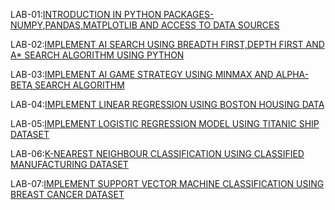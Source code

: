 LAB-01:[INTRODUCTION IN PYTHON PACKAGES-NUMPY,PANDAS,MATPLOTLIB AND ACCESS TO DATA SOURCES](https://github.com/bharath2118/AIML-LAB/blob/main/AIML_LAB_01.ipynb)

LAB-02:[IMPLEMENT AI SEARCH USING BREADTH FIRST,DEPTH FIRST AND A* SEARCH ALGORITHM USING PYTHON](https://github.com/bharath2118/AIML-LAB/blob/main/AIML_LAB_02.ipynb)

LAB-03:[IMPLEMENT AI GAME STRATEGY USING MINMAX AND ALPHA-BETA SEARCH ALGORITHM](https://github.com/bharath2118/AIML-LAB/blob/main/AIML_LAB_03.ipynb)

LAB-04:[IMPLEMENT LINEAR REGRESSION USING BOSTON HOUSING DATA](https://github.com/bharath2118/AIML-LAB/blob/main/AIML_LAB_04.ipynb)

LAB-05:[IMPLEMENT LOGISTIC REGRESSION MODEL USING TITANIC SHIP DATASET](https://github.com/bharath2118/AIML-LAB/blob/main/AIML_LAB_05.ipynb)

LAB-06:[K-NEAREST NEIGHBOUR CLASSIFICATION USING CLASSIFIED MANUFACTURING DATASET](https://github.com/bharath2118/AIML-LAB/blob/main/AIML_LAB_06.ipynb)

LAB-07:[IMPLEMENT SUPPORT VECTOR MACHINE CLASSIFICATION USING BREAST CANCER DATASET](https://github.com/bharath2118/AIML-LAB/blob/main/AIML_LAB_07.ipynb)
